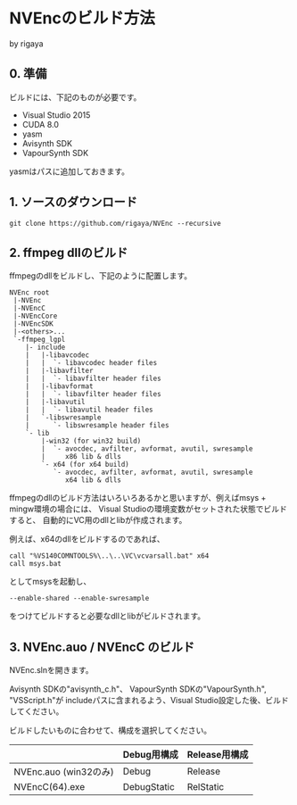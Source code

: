 
# NVEncのビルド方法
by rigaya  

## 0. 準備
ビルドには、下記のものが必要です。

- Visual Studio 2015
- CUDA 8.0
- yasm
- Avisynth SDK
- VapourSynth SDK

yasmはパスに追加しておきます。

## 1. ソースのダウンロード

```Batchfile
git clone https://github.com/rigaya/NVEnc --recursive
```

## 2. ffmpeg dllのビルド
ffmpegのdllをビルドし、下記のように配置します。
```
NVEnc root
 |-NVEnc
 |-NVEncC
 |-NVEncCore
 |-NVEncSDK
 |-<others>...
 `-ffmpeg_lgpl
    |- include
    |   |-libavcodec
    |   |  `- libavcodec header files
    |   |-libavfilter
    |   |  `- libavfilter header files
    |   |-libavformat
    |   |  `- libavfilter header files
    |   |-libavutil
    |   |  `- libavutil header files
    |   `-libswresample
    |      `- libswresample header files
    `- lib
        |-win32 (for win32 build)
        |  `- avocdec, avfilter, avformat, avutil, swresample
        |     x86 lib & dlls
        `- x64 (for x64 build)
           `- avocdec, avfilter, avformat, avutil, swresample
              x64 lib & dlls
```

ffmpegのdllのビルド方法はいろいろあるかと思いますが、例えばmsys + mingw環境の場合には、
Visual Studioの環境変数がセットされた状態でビルドすると、
自動的にVC用のdllとlibが作成されます。

例えば、x64のdllをビルドするのであれば、

```Batchfile
call "%VS140COMNTOOLS%\..\..\VC\vcvarsall.bat" x64
call msys.bat
```
としてmsysを起動し、
```
--enable-shared --enable-swresample
```
をつけてビルドすると必要なdllとlibがビルドされます。

## 3. NVEnc.auo / NVEncC のビルド

NVEnc.slnを開きます。

Avisynth SDKの"avisynth_c.h"、
VapourSynth SDKの"VapourSynth.h", "VSScript.h"が
includeパスに含まれるよう、Visual Studio設定した後、ビルドしてください。

ビルドしたいものに合わせて、構成を選択してください。

|              |Debug用構成|Release用構成|
|:---------------------|:------|:--------|
|NVEnc.auo (win32のみ) | Debug | Release |
|NVEncC(64).exe | DebugStatic | RelStatic |

